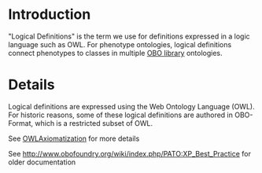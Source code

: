 # Introduction #

"Logical Definitions" is the term we use for definitions expressed in a logic language such as OWL. For phenotype ontologies, logical definitions connect phenotypes to classes in multiple [OBO library](http://obofoundry.org) ontologies.

# Details #

Logical definitions are expressed using the Web Ontology Language (OWL). For historic reasons, some of these logical definitions are authored in OBO-Format, which is a restricted subset of OWL.

See [OWLAxiomatization](OWLAxiomatization.md) for more details

See http://www.obofoundry.org/wiki/index.php/PATO:XP_Best_Practice for older documentation